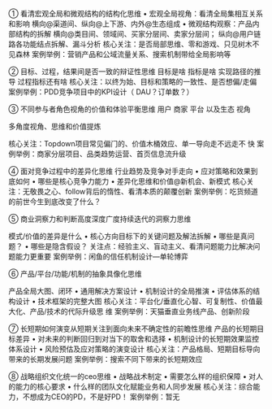 ① 看清宏观全局和微观结构的结构化思维
• 宏观全局视⻆：看清全局集相互关系和影响
 横向@渠道间、纵向@上下游、内外@⽣态组成
• 微观结构观察：产品内部结构的拆解
 横向@类⽬间、领域间、买家分层间、卖家分层间；
 纵向@⽤户链路各功能结点拆解、漏⽃分析
核⼼关注：是否局部思维、零和游戏、只⻅树⽊不⻅森林
案例举例：营销产品和公域流量关系、搜索机制带给全局影响等

② ⽬标、过程，结果间是否⼀致的辩证性思维
⽬标是啥
指标是啥
实现路径的推导
过程指标还有啥
核⼼关注：以终为始、⽬标和策略的⼀致性、是否想偏/⾛偏
案例举例：PDD竞争项⽬中的KPI设计（ DAU？订单数？）

③ 不同参与者⻆⾊视⻆的价值和体验平衡思维
 用户  商家 平台 以及生态 视角 
 
多⻆度视⻆、思维和价值提炼

核⼼关注：Topdown项⽬常⻅偏⻔的、价值⽊桶效应、单⼀导向⾛不远⾛不
快
案例举例：商家分层项⽬、品类趋势运营、⾸⻚信息流升级


④ ⾯对竞争过程中的差异化思维
⾏业趋势及竞争对⼿⾛向
• 应对策略和效果到底如何
• 哪些是核⼼竞争⼒能⼒
• 差异化思维和价值@新机会、新模式
核⼼关注：⽆敬畏之⼼、follow背后的惰性、看清本质的颠覆创新
案例举例：吃货频道的前世今⽣到底改变了什么？


⑤ 商业洞察⼒和判断⾼度深度⼴度持续迭代的洞察⼒思维

模式/价值的差异是什么
• 核⼼⽅向⽬标下的关键问题及解法拆解
• 哪些是真问题？
• 哪些是隐含假设？
关注点：经验主义、盲动主义、看清问题能⼒⽐解决问题能⼒更重要
案例举例：闲⻥的信任机制设计—单轮博弈

⑥ 产品/平台/功能/机制的抽象具像化思维

产品全局⼤图、闭环
• 通⽤解决⽅案设计
• 机制设计的全局推演
• 评估体系的结构设计
• 技术框架的完整⼤图
核⼼关注：平台化/垂直化⼼智、可复制性、价值最⼤化、产品/技术的代际升级思
维
案例举例：天猫垂直业务线产品、创新阶段

⑦ ⻓短期如何演变从短期关注到⾯向未来不确定性的前瞻性思维
产品的⻓短期⽬标差异
• 对未来的判断回归到对当下的取舍和选择
• 机制设计的⻓短期效果监控体系设计
• ⻛险预估及应对策略的演变设计
核⼼关注：产品格局、短期⽬标导向带来的⻓期发展问题
案例举例：搜索不同下带来的⻓短期效应

⑧ 战略组织⽂化统⼀的ceo思维
• 战略战术制定
• 需要怎么样的组织保障
• 对⼈的能⼒的核⼼要求
• 什么样的团队⽂化赋能业务和⼈同步发展
核⼼关注：综合能⼒，不想成为CEO的PD，不是好PD！
案例举例：暂⽆
